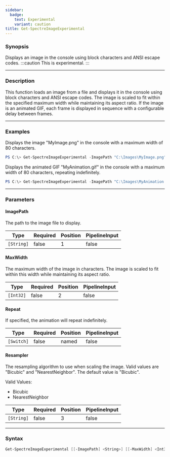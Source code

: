 ```yaml
---
sidebar:
  badge:
    text: Experimental
    variant: caution
title: Get-SpectreImageExperimental
---
```








### Synopsis
Displays an image in the console using block characters and ANSI escape codes.
:::caution
This is experimental.
:::



---


### Description

This function loads an image from a file and displays it in the console using block characters and ANSI escape codes. The image is scaled to fit within the specified maximum width while maintaining its aspect ratio. If the image is an animated GIF, each frame is displayed in sequence with a configurable delay between frames.



---


### Examples
Displays the image "MyImage.png" in the console with a maximum width of 80 characters.

```powershell
PS C:\> Get-SpectreImageExperimental -ImagePath "C:\Images\MyImage.png" -MaxWidth 80
```
Displays the animated GIF "MyAnimation.gif" in the console with a maximum width of 80 characters, repeating indefinitely.

```powershell
PS C:\> Get-SpectreImageExperimental -ImagePath "C:\Images\MyAnimation.gif" -MaxWidth 80 -Repeat
```


---


### Parameters
#### **ImagePath**

The path to the image file to display.






|Type      |Required|Position|PipelineInput|
|----------|--------|--------|-------------|
|`[String]`|false   |1       |false        |



#### **MaxWidth**

The maximum width of the image in characters. The image is scaled to fit within this width while maintaining its aspect ratio.






|Type     |Required|Position|PipelineInput|
|---------|--------|--------|-------------|
|`[Int32]`|false   |2       |false        |



#### **Repeat**

If specified, the animation will repeat indefinitely.






|Type      |Required|Position|PipelineInput|
|----------|--------|--------|-------------|
|`[Switch]`|false   |named   |false        |



#### **Resampler**

The resampling algorithm to use when scaling the image. Valid values are "Bicubic" and "NearestNeighbor". The default value is "Bicubic".



Valid Values:

* Bicubic
* NearestNeighbor






|Type      |Required|Position|PipelineInput|
|----------|--------|--------|-------------|
|`[String]`|false   |3       |false        |





---


### Syntax
```powershell
Get-SpectreImageExperimental [[-ImagePath] <String>] [[-MaxWidth] <Int32>] [-Repeat] [[-Resampler] <String>] [<CommonParameters>]
```


